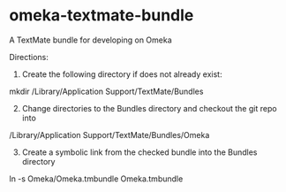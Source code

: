 omeka-textmate-bundle
=====================

A TextMate bundle for developing on Omeka

Directions:

1. Create the following directory if does not already exist:

mkdir /Library/Application Support/TextMate/Bundles

2. Change directories to the Bundles directory and checkout the git repo into

/Library/Application Support/TextMate/Bundles/Omeka

3. Create a symbolic link from the checked bundle into the Bundles directory

ln -s Omeka/Omeka.tmbundle  Omeka.tmbundle
